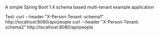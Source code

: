 A simple Spring Boot 1.4 schema based multi-tenant example application


Test:
 curl --header "X-Person-Tenant: schema1" http://localhost:8080/api/people 
 curl --header "X-Person-Tenant: schema2" http://localhost:8080/api/people
